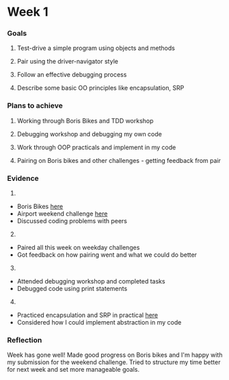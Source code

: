 # Week 1

### Goals

1. Test-drive a simple program using objects and methods

2. Pair using the driver-navigator style

3. Follow an effective debugging process

4. Describe some basic OO principles like encapsulation, SRP


### Plans to achieve

1. Working through Boris Bikes and TDD workshop

2. Debugging workshop and debugging my own code

3. Work through OOP practicals and implement in my code

4. Pairing on Boris bikes and other challenges - getting feedback from pair


### Evidence

1.
- Boris Bikes [here](https://github.com/taran314/Boris_bikes)
- Airport weekend challenge [here](https://github.com/taran314/airport_challenge)
- Discussed coding problems with peers

2.
- Paired all this week on weekday challenges
- Got feedback on how pairing went and what we could do better

3.
- Attended debugging workshop and completed tasks
- Debugged code using print statements

4.
- Practiced encapsulation and SRP in practical [here](https://github.com/taran314/secret_diary)
- Considered how I could implement abstraction in my code

### Reflection

Week has gone well! Made good progress on Boris bikes and I'm happy with my submission for the weekend challenge.
Tried to structure my time better for next week and set more manageable goals.
